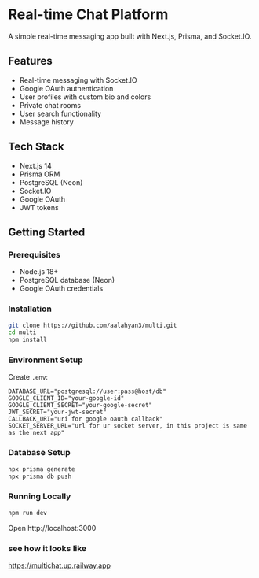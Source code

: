 # Real-time Chat Platform

A simple real-time messaging app built with Next.js, Prisma, and Socket.IO.

## Features

- Real-time messaging with Socket.IO
- Google OAuth authentication
- User profiles with custom bio and colors
- Private chat rooms
- User search functionality
- Message history

## Tech Stack

- Next.js 14
- Prisma ORM
- PostgreSQL (Neon)
- Socket.IO
- Google OAuth
- JWT tokens

## Getting Started

### Prerequisites

- Node.js 18+
- PostgreSQL database (Neon)
- Google OAuth credentials

### Installation

```bash
git clone https://github.com/aalahyan3/multi.git
cd multi
npm install
```

### Environment Setup

Create `.env`:

```env
DATABASE_URL="postgresql://user:pass@host/db"
GOOGLE_CLIENT_ID="your-google-id"
GOOGLE_CLIENT_SECRET="your-google-secret"
JWT_SECRET="your-jwt-secret"
CALLBACK_URI="uri for google oauth callback"
SOCKET_SERVER_URL="url for ur socket server, in this project is same as the next app"
```

### Database Setup

```bash
npx prisma generate
npx prisma db push
```

### Running Locally

```bash
npm run dev
```

Open http://localhost:3000


### see how it looks like
https://multichat.up.railway.app
